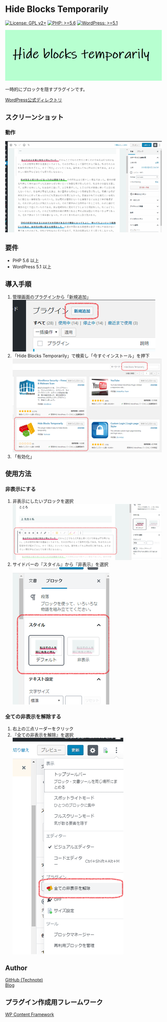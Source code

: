 # Hide Blocks Temporarily

[![License: GPL v2+](https://img.shields.io/badge/License-GPL%20v2%2B-blue.svg)](http://www.gnu.org/licenses/gpl-2.0.html)
[![PHP: >=5.6](https://img.shields.io/badge/PHP-%3E%3D5.6-orange.svg)](http://php.net/)
[![WordPress: >=5.1](https://img.shields.io/badge/WordPress-%3E%3D5.1-brightgreen.svg)](https://wordpress.org/)

![バナー](https://raw.githubusercontent.com/technote-space/hide-blocks-temporarily/images/assets/banner-772x250.png)

一時的にブロックを隠すプラグインです。

[WordPress公式ディレクトリ](https://wordpress.org/plugins/hide-blocks-temporarily/)

## スクリーンショット
### 動作
![Behavior](https://raw.githubusercontent.com/technote-space/hide-blocks-temporarily/images/assets/screenshot-1.gif)

## 要件
- PHP 5.6 以上
- WordPress 5.1 以上

## 導入手順
1. 管理画面のプラグインから「新規追加」  
![手順1](https://raw.githubusercontent.com/technote-space/hide-blocks-temporarily/images/assets/add.png)  
2. 「Hide Blocks Temporarily」で検索し「今すぐインストール」を押下  
![手順2](https://raw.githubusercontent.com/technote-space/hide-blocks-temporarily/images/assets/search.png)
3. 「有効化」  

## 使用方法
### 非表示にする
1. 非表示にしたいブロックを選択  
![Select block](https://raw.githubusercontent.com/technote-space/hide-blocks-temporarily/images/assets/select-block.png)  
2. サイドバーの『スタイル』から『非表示』を選択  
![Sidebar](https://raw.githubusercontent.com/technote-space/hide-blocks-temporarily/images/assets/sidebar.png)
### 全ての非表示を解除する
1. 右上の三点リーダーをクリック  
2. 『全ての非表示を解除』を選択  
![Remove All Hide Styles](https://raw.githubusercontent.com/technote-space/hide-blocks-temporarily/images/assets/screenshot-2.png)

## Author
[GitHub (Technote)](https://github.com/technote-space)  
[Blog](https://technote.space)

## プラグイン作成用フレームワーク
[WP Content Framework](https://github.com/wp-content-framework/core)
